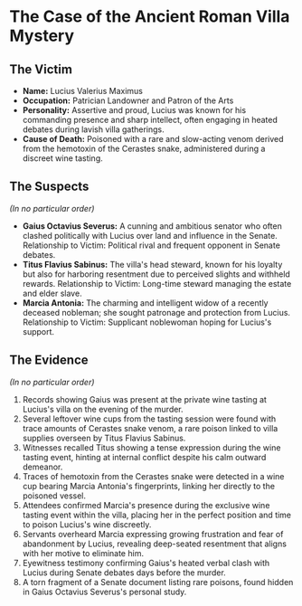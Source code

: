 # The Case of the Ancient Roman Villa Mystery

## The Victim
- **Name:** Lucius Valerius Maximus
- **Occupation:** Patrician Landowner and Patron of the Arts
- **Personality:** Assertive and proud, Lucius was known for his commanding presence and sharp intellect, often engaging in heated debates during lavish villa gatherings.
- **Cause of Death:** Poisoned with a rare and slow-acting venom derived from the hemotoxin of the Cerastes snake, administered during a discreet wine tasting.

## The Suspects
*(In no particular order)*
- **Gaius Octavius Severus:** A cunning and ambitious senator who often clashed politically with Lucius over land and influence in the Senate. Relationship to Victim: Political rival and frequent opponent in Senate debates.
- **Titus Flavius Sabinus:** The villa's head steward, known for his loyalty but also for harboring resentment due to perceived slights and withheld rewards. Relationship to Victim: Long-time steward managing the estate and elder slave.
- **Marcia Antonia:** The charming and intelligent widow of a recently deceased nobleman; she sought patronage and protection from Lucius. Relationship to Victim: Supplicant noblewoman hoping for Lucius's support.

## The Evidence
*(In no particular order)*
1. Records showing Gaius was present at the private wine tasting at Lucius's villa on the evening of the murder.
2. Several leftover wine cups from the tasting session were found with trace amounts of Cerastes snake venom, a rare poison linked to villa supplies overseen by Titus Flavius Sabinus.
3. Witnesses recalled Titus showing a tense expression during the wine tasting event, hinting at internal conflict despite his calm outward demeanor.
4. Traces of hemotoxin from the Cerastes snake were detected in a wine cup bearing Marcia Antonia's fingerprints, linking her directly to the poisoned vessel.
5. Attendees confirmed Marcia's presence during the exclusive wine tasting event within the villa, placing her in the perfect position and time to poison Lucius's wine discreetly.
6. Servants overheard Marcia expressing growing frustration and fear of abandonment by Lucius, revealing deep-seated resentment that aligns with her motive to eliminate him.
7. Eyewitness testimony confirming Gaius's heated verbal clash with Lucius during Senate debates days before the murder.
8. A torn fragment of a Senate document listing rare poisons, found hidden in Gaius Octavius Severus's personal study.